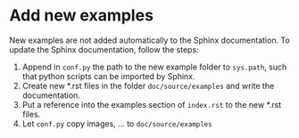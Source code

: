 Add new examples
================

New examples are not added automatically to the Sphinx documentation.
To update the Sphinx documentation, follow the steps:

1. Append in `conf.py` the path to the new example folder to `sys.path`, 
   such that python scripts can be imported by Sphinx.
2. Create new \*.rst files in the folder `doc/source/examples` and write the documentation.
3. Put a reference into the examples section of `index.rst` to the new \*.rst files.
4. Let `conf.py` copy images, ... to `doc/source/examples`
